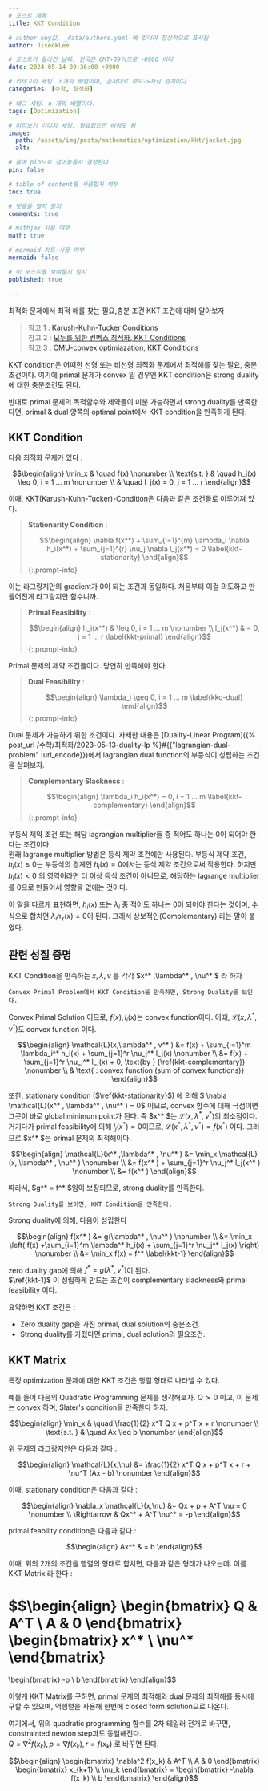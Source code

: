 ```yaml
---
# 포스트 제목
title: KKT Condition

# author key값, _data/authors.yaml 에 있어야 정상적으로 표시됨
author: JiseokLee

# 포스트가 올라간 날짜. 한국은 GMT+09이므로 +0900 이다
date: 2024-05-14 00:36:00 +0900 

# 카테고리 세팅. n개의 배열이며, 순서대로 부모->자식 관계이다
categories: [수학, 최적화]

# 태그 세팅. n 개의 배열이다.
tags: [Optimization]

# 미리보기 이미지 세팅. 필요없으면 비워도 됨
image:
  path: /assets/img/posts/mathematics/optimization/kkt/jacket.jpg
  alt:  

# 홈에 pin으로 걸어놓을지 결정한다.
pin: false

# table of content를 사용할지 여부
toc: true

# 댓글을 열지 말지
comments: true

# mathjax 사용 여부
math: true

# mermaid 차트 사용 여부
mermaid: false

# 이 포스트를 보여줄지 말지
published: true

---
```


최적화 문제에서 최적 해를 찾는 필요,충분 조건 KKT 조건에 대해 알아보자

> 참고 1 : [Karush-Kuhn-Tucker Conditions](https://en.wikipedia.org/wiki/Karush%E2%80%93Kuhn%E2%80%93Tucker_conditions)   
> 참고 2 : [모두를 위한 컨벡스 최적화, KKT Conditions](https://convex-optimization-for-all.github.io/contents/chapter12/)   
> 참고 3 : [CMU-convex optimiazation, KKT Conditions](https://www.stat.cmu.edu/~ryantibs/convexopt/lectures/kkt.pdf)  

KKT condition은 어떠한 선형 또는 비선형 최적화 문제에서 최적해를 찾는 필요, 충분 조건이다. 여기에 primal 문제가 convex 일 경우엔 KKT condition은 strong duality에 대한 충분조건도 된다. 

반대로 primal 문제의 목적함수와 제약들이 미분 가능하면서 strong duality를 만족한다면, primal & dual 양쪽의 optimal point에서 KKT condition을 만족하게 된다. 

## KKT Condition

다음 최적화 문제가 있다 : 

$$\begin{align}
\min_x & \quad f(x) \nonumber \\
\text{s.t. } & \quad h_i(x) \leq 0, i = 1 ... m \nonumber \\
& \quad l_j(x) = 0, j = 1 ... r
\end{align}$$

이때, KKT(Karush-Kuhn-Tucker)-Condition은 다음과 같은 조건들로 이루어져 있다. 

> **Stationarity Condition** :
> 
> $$\begin{align}
> \nabla f(x^*) + \sum_{i=1}^{m} \lambda_i \nabla h_i(x^*) + \sum_{j=1}^{r} \nu_j \nabla l_j(x^*) = 0 \label{kkt-stationarity}
> \end{align}$$
{:.prompt-info}

이는 라그랑지안의 gradient가 0이 되는 조건과 동일하다. 처음부터 이걸 의도하고 만들어진게 라그랑지안 함수니까. 

> **Primal Feasibility** :  
> 
> $$\begin{align}
> h_i(x^*) & \leq 0, i = 1 ... m \nonumber \\
> l_j(x^*) & = 0, j = 1 ... r  \label{kkt-primal}
> \end{align}$$
{:.prompt-info}

Primal 문제의 제약 조건들이다. 당연히 만족해야 한다.

> **Dual Feasibility** :
> 
> $$\begin{align}
> \lambda_i \geq 0, i = 1 ... m \label{kko-dual}
> \end{align}$$
{:.prompt-info}

Dual 문제가 가능하기 위한 조건이다. 자세한 내용은 [Duality-Linear Program]({% post_url /수학/최적화/2023-05-13-duality-lp %}#{{"lagrangian-dual-problem" |url_encode}})에서 lagrangian dual function의 부등식이 성립하는 조건을 살펴보자.

> **Complementary Slackness** :
> 
> $$\begin{align}
> \lambda_i h_i(x^*) = 0, i = 1 ... m \label{kkt-complementary}
> \end{align}$$ 
{:.prompt-info}

부등식 제약 조건 또는 해당 lagrangian multiplier들 중 적어도 하나는 0이 되어야 한다는 조건이다.   
원래 lagrange multiplier 방법은 등식 제약 조건에만 사용된다. 부등식 제약 조건, $h_i(x) \leq 0$는 부등식의 경계인 $h_i(x) = 0$에서는 등식 제약 조건으로써 작용한다. 하지만 $h_i(x) < 0$ 의 영역이라면 더 이상 등식 조건이 아니므로, 해당하는 lagrange multiplier를 0으로 만들어서 영향을 없애는 것이다. 

이 말을 다르게 표현하면, $h_i(x)$ 또는 $\lambda_i$ 중 적어도 하나는 0이 되어야 한다는 것이며, 수식으로 합치면 $\lambda_i h_x(x)=0$이 된다. 그래서 상보적인(Complementary) 라는 말이 붙었다. 

## 관련 성질 증명

KKT Condition을 만족하는 $x,\lambda, \nu$ 를 각각 $x^* ,\lambda^* , \nu^* $ 라 하자

`Convex Primal Problem에서 KKT Condition을 만족하면, Strong Duality를 보인다.`

Convex Primal Solution 이므로, $f(x), l_i(x)$는 convex function이다. 이떄, $\mathcal{L}(x,\lambda^* , \nu^* )$도 convex function 이다.

$$\begin{align}
\mathcal{L}(x,\lambda^* , v^* ) &= f(x) + \sum_{i=1}^m \lambda_i^* h_i(x) + \sum_{j=1}^r \nu_j^* l_j(x) \nonumber \\
&= f(x) + \sum_{j=1}^r \nu_j^* l_j(x) + 0, \text{by } (\ref{kkt-complementary}) \nonumber \\
& \text{ : convex function (sum of convex functions)}
\end{align}$$

또한, stationary condition ($\ref{kkt-stationarity}$) 에 의해 $ \nabla \mathcal{L}(x^* , \lambda^* , \nu^* ) = 0$ 이므로, convex 함수에 대해 극점이면 그곳이 바로 global minimum point가 된다. 즉 $x^* $는 $\mathcal{L}(x,\lambda^* , \nu^* )$의 최소점이다.  
거기다가 primal feasibility에 의해 $l_j(x^* ) = 0$이므로, $\mathcal{L}(x^* ,\lambda^* , \nu^* ) = f(x^* )$ 이다. 그러므로 $x^* $는 primal 문제의 최적해이다.

$$\begin{align}
\mathcal{L}(x^* ,\lambda^* , \nu^* ) &= \min_x \mathcal{L}(x, \lambda^* , \nu^* ) \nonumber \\
&= f(x^* ) + \sum_{j=1}^r \nu_j^* l_j(x^* ) \nonumber \\
&= f(x^* )
\end{align}$$

따라서, $g^* = f^* $임이 보장되므로, strong duality를 만족한다.

`Strong Duality를 보이면, KKT Condition을 만족한다.`

Strong duality에 의해, 다음이 성립한다 

$$\begin{align}
f(x^* ) &= g(\lambda^* , \nu^* ) \nonumber \\
&= \min_x \left( f(x) +\sum_{i=1}^m \lambda^* h_i(x) + \sum_{j=1}^r \nu_j^* l_j(x) \right) \nonumber \\
&= \min_x f(x) = f^* \label{kkt-1}
\end{align}$$

zero duality gap에 의해 $f^* = g(\lambda^* , \nu^* )$이 된다.   
$\ref{kkt-1}$ 이 성립하게 만드는 조건이 complementary slackness와 primal feasibility 이다.

요약하면 KKT 조건은 : 

- Zero duality gap을 가진 primal, dual solution의 충분조건.  
- Strong duality를 가졌다면 primal, dual solution의 필요조건.  

## KKT Matrix 

특정 optimization 문제에 대한 KKT 조건은 행렬 형태로 나타낼 수 있다. 

예를 들어 다음의 Quadratic Programming 문제를 생각해보자. $Q \succ 0$ 이고, 이 문제는 convex 하며, Slater's condition을 만족한다 하자.

$$\begin{align}
\min_x & \quad \frac{1}{2} x^T Q x + p^T x + r \nonumber \\
\text{s.t. } & \quad Ax \leq b \nonumber
\end{align}$$

위 문제의 라그랑지안은 다음과 같다 : 

$$\begin{align}
\mathcal{L}(x,\nu) &= \frac{1}{2} x^T Q x + p^T x + r + \nu^T (Ax - b) \nonumber
\end{align}$$

이때, stationary condition은 다음과 같다 : 

$$\begin{align}
\nabla_x \mathcal{L}(x,\nu) &= Qx + p + A^T \nu = 0 \nonumber \\
\Rightarrow & Qx^* + A^T \nu^* = -p 
\end{align}$$

primal feability condition은 다음과 같다 :

$$\begin{align}
Ax^* & = b
\end{align}$$

이때, 위의 2개의 조건을 행렬의 형태로 합치면, 다음과 같은 형태가 나오는데. 이를 KKT Matrix 라 한다 : 

$$\begin{align}
\begin{bmatrix}
Q & A^T \\
A & 0
\end{bmatrix}
\begin{bmatrix}
x^* \\
\nu^*
\end{bmatrix}
=
\begin{bmatrix}
-p \\
b
\end{bmatrix}
\end{align}$$

이렇게 KKT Matrix를 구하면, primal 문제의 최적해와 dual 문제의 최적해를 동시에 구할 수 있으며, 역행렬을 사용해 한번에 closed form solution으로 나온다.

여기에서, 위의 quadratic programming 함수를 2차 테일러 전개로 바꾸면, constrainted newton step과도 동일해진다.  
$Q = \nabla^2 f(x_k), p = \nabla f(x_k), r = f(x_k)$ 로 바꾸면 된다. 

$$\begin{align}
\begin{bmatrix} \nabla^2 f(x_k) & A^T \\ A & 0 \end{bmatrix} \begin{bmatrix} x_{k+1} \\ \nu_k \end{bmatrix} = \begin{bmatrix} -\nabla f(x_k) \\ b \end{bmatrix}
\end{align}$$